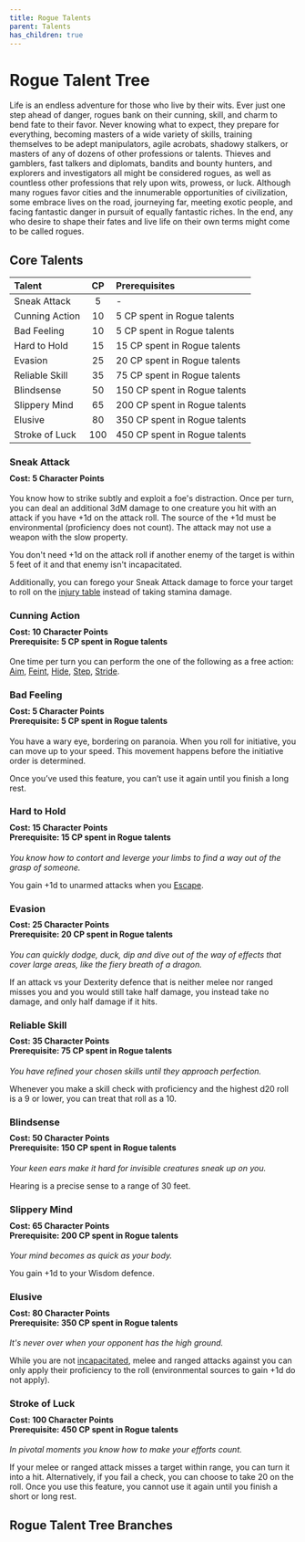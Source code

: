 ```yaml
---
title: Rogue Talents
parent: Talents
has_children: true
---
```


# Rogue Talent Tree
Life is an endless adventure for those who live by their wits. Ever just one step ahead of danger, rogues bank on their cunning, skill, and charm to bend fate to their favor. Never knowing what to expect, they prepare for everything, becoming masters of a wide variety of skills, training themselves to be adept manipulators, agile acrobats, shadowy stalkers, or masters of any of dozens of other professions or talents. Thieves and gamblers, fast talkers and diplomats, bandits and bounty hunters, and explorers and investigators all might be considered rogues, as well as countless other professions that rely upon wits, prowess, or luck. Although many rogues favor cities and the innumerable opportunities of civilization, some embrace lives on the road, journeying far, meeting exotic people, and facing fantastic danger in pursuit of equally fantastic riches. In the end, any who desire to shape their fates and live life on their own terms might come to be called rogues.

## Core Talents

| Talent | CP | Prerequisites |
|:-------|:--:|:--------------|
| Sneak Attack | 5 | - |
| Cunning Action | 10 | 5 CP spent in Rogue talents  |
| Bad Feeling | 10 | 5 CP spent in Rogue talents |
| Hard to Hold | 15 | 15 CP spent in Rogue talents |
| Evasion | 25 | 20 CP spent in Rogue talents |
| Reliable Skill | 35 | 75 CP spent in Rogue talents |
| Blindsense | 50 | 150 CP spent in Rogue talents |
| Slippery Mind | 65 | 200 CP spent in Rogue talents|
| Elusive | 80 | 350 CP spent in Rogue talents |
| Stroke of Luck | 100 | 450 CP spent in Rogue talents |

### Sneak Attack

<div style="margin-top:-10px;"></div>

#### **Cost:** 5 Character Points
You know how to strike subtly and exploit a foe's distraction. Once per turn, you can deal an additional 3dM damage to one creature you hit with an attack if you have +1d on the attack roll. The source of the +1d must be environmental (proficiency does not count). The attack may not use a weapon with the slow property.

You don't need +1d on the attack roll if another enemy of the target is within 5 feet of it and that enemy isn't incapacitated.

Additionally, you can forego your Sneak Attack damage to force your target to roll on the [injury table](https://stormchaserroleplaying.com/stormchaserRPG/Combat/DamageandHealing/Injuries/) instead of taking stamina damage.

### Cunning Action

<div style="margin-top:-10px;"></div>

#### **Cost:** 10 Character Points<br>**Prerequisite:** 5 CP spent in Rogue talents
One time per turn you can perform the one of the following as a free action: [Aim](https://stormchaserroleplaying.com/stormchaserRPG/Combat/Ranged/Aim/), [Feint](https://stormchaserroleplaying.com/stormchaserRPG/Combat/Melee/Feint/), [Hide](https://stormchaserroleplaying.com/stormchaserRPG/Skills/Stealth/Hide/), [Step](https://stormchaserroleplaying.com/stormchaserRPG/Combat/Moves/Step/), [Stride](https://stormchaserroleplaying.com/stormchaserRPG/Combat/Moves/Stride/).

### Bad Feeling 

<div style="margin-top:-10px;"></div>

#### **Cost:** 5 Character Points<br>**Prerequisite:** 5 CP spent in Rogue talents
You have a wary eye, bordering on paranoia. When you roll for initiative, you can move up to your speed. This movement happens before the initiative order is determined.

Once you’ve used this feature, you can’t use it again until you finish a long rest.

### Hard to Hold

<div style="margin-top:-10px;"></div>

#### **Cost:** 15 Character Points<br>**Prerequisite:** 15 CP spent in Rogue talents
*You know how to contort and leverge your limbs to find a way out of the grasp of someone.*

You gain +1d to unarmed attacks when you [Escape](https://stormchaserroleplaying.com/stormchaserRPG/Combat/Melee/Escape/).

### Evasion

<div style="margin-top:-10px;"></div>

#### **Cost:** 25 Character Points<br>**Prerequisite:** 20 CP spent in Rogue talents
*You can quickly dodge, duck, dip and dive out of the way of effects that cover large areas, like the fiery breath of a dragon.*

If an attack vs your Dexterity defence that is neither melee nor ranged misses you and you would still take half damage, you instead take no damage, and only half damage if it hits. 

### Reliable Skill

<div style="margin-top:-10px;"></div>

#### **Cost:** 35 Character Points<br>**Prerequisite:** 75 CP spent in Rogue talents
*You have refined your chosen skills until they approach perfection.*

Whenever you make a skill check with proficiency and the highest d20 roll is a 9 or lower, you can treat that roll as a 10.

### Blindsense

<div style="margin-top:-10px;"></div>

#### **Cost:** 50 Character Points<br>**Prerequisite:** 150 CP spent in Rogue talents
*Your keen ears make it hard for invisible creatures sneak up on you.*

Hearing is a precise sense to a range of 30 feet.

### Slippery Mind

<div style="margin-top:-10px;"></div>

#### **Cost:** 65 Character Points<br>**Prerequisite:** 200 CP spent in Rogue talents
*Your mind becomes as quick as your body.*

You gain +1d to your Wisdom defence.

### Elusive

<div style="margin-top:-10px;"></div>

#### **Cost:** 80 Character Points<br>**Prerequisite:** 350 CP spent in Rogue talents
*It's never over when your opponent has the high ground.*

While you are not [incapacitated](https://stormchaserroleplaying.com/stormchaserRPG/Conditions/Incapacitated/), melee and ranged attacks against you can only apply their proficiency to the roll (environmental sources to gain +1d do not apply).

### Stroke of Luck

<div style="margin-top:-10px;"></div>

#### **Cost:** 100 Character Points<br>**Prerequisite:** 450 CP spent in Rogue talents
*In pivotal moments you know how to make your efforts count.*

If your melee or ranged attack misses a target within range, you can turn it into a hit. Alternatively, if you fail a check, you can choose to take 20 on the roll. Once you use this feature, you cannot use it again until you finish a short or long rest.  

## Rogue Talent Tree Branches
